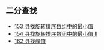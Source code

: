 ## 二分查找
- [153 寻找旋转排序数组中的最小值](./Q00153m.java)
- [154 寻找旋转排序数组中的最小值 II](./Q00154h.java)
- [162 寻找峰值](./Q00162m.java)